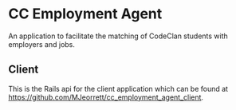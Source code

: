 # CC Employment Agent
An application to facilitate the matching of CodeClan students with employers and jobs.

## Client

This is the Rails api for the client application which can be found at https://github.com/MJeorrett/cc_employment_agent_client.
